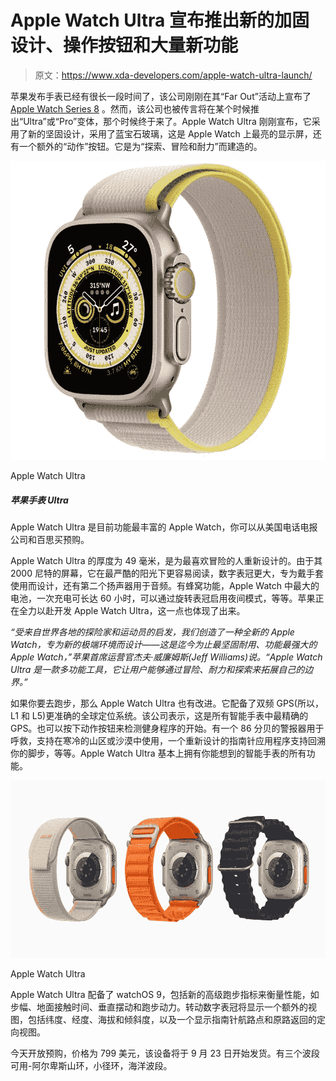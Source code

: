 # Apple Watch Ultra 宣布推出新的加固设计、操作按钮和大量新功能

> 原文：<https://www.xda-developers.com/apple-watch-ultra-launch/>

苹果发布手表已经有很长一段时间了，该公司刚刚在其“Far Out”活动上宣布了 [Apple Watch Series 8](https://www.xda-developers.com/apple-watch-series-8/) 。然而，该公司也被传言将在某个时候推出“Ultra”或“Pro”变体，那个时候终于来了。Apple Watch Ultra 刚刚宣布，它采用了新的坚固设计，采用了蓝宝石玻璃，这是 Apple Watch 上最亮的显示屏，还有一个额外的“动作”按钮。它是为“探索、冒险和耐力”而建造的。

 <picture>![The new Apple Watch Ultra is targetted at sports enthusiasts and athletes who are involved in extreme sports activities. It has a new rugged design, a bigger battery, and a lot of other noteworthy improvements over the standard Apple Watch.](img/9b8129581a3c7995de19991a584bae9e.png)</picture> 

Apple Watch Ultra

##### 苹果手表 Ultra

Apple Watch Ultra 是目前功能最丰富的 Apple Watch，你可以从美国电话电报公司和百思买预购。

Apple Watch Ultra 的厚度为 49 毫米，是为最喜欢冒险的人重新设计的。由于其 2000 尼特的屏幕，它在最严酷的阳光下更容易阅读，数字表冠更大，专为戴手套使用而设计，还有第二个扬声器用于音频。有蜂窝功能，Apple Watch 中最大的电池，一次充电可长达 60 小时，可以通过旋转表冠启用夜间模式，等等。苹果正在全力以赴开发 Apple Watch Ultra，这一点也体现了出来。

*“受来自世界各地的探险家和运动员的启发，我们创造了一种全新的 Apple Watch，专为新的极端环境而设计——这是迄今为止最坚固耐用、功能最强大的 Apple Watch，”*苹果首席运营官杰夫·威廉姆斯(Jeff Williams)说。*“Apple Watch Ultra 是一款多功能工具，它让用户能够通过冒险、耐力和探索来拓展自己的边界。”*

如果你要去跑步，那么 Apple Watch Ultra 也有改进。它配备了双频 GPS(所以，L1 和 L5)更准确的全球定位系统。该公司表示，这是所有智能手表中最精确的 GPS。也可以按下动作按钮来检测健身程序的开始。有一个 86 分贝的警报器用于呼救，支持在寒冷的山区或沙漠中使用，一个重新设计的指南针应用程序支持回溯你的脚步，等等。Apple Watch Ultra 基本上拥有你能想到的智能手表的所有功能。

 <picture>![The Apple Watch Ultra features a larger, more solid design. It caters to athletes and extreme users through its exclusive features and specifications.](img/e0693829c6b91be0c39d2650cf39c917.png)</picture> 

Apple Watch Ultra

Apple Watch Ultra 配备了 watchOS 9，包括新的高级跑步指标来衡量性能，如步幅、地面接触时间、垂直摆动和跑步动力。转动数字表冠将显示一个额外的视图，包括纬度、经度、海拔和倾斜度，以及一个显示指南针航路点和原路返回的定向视图。

今天开放预购，价格为 799 美元，该设备将于 9 月 23 日开始发货。有三个波段可用-阿尔卑斯山环，小径环，海洋波段。